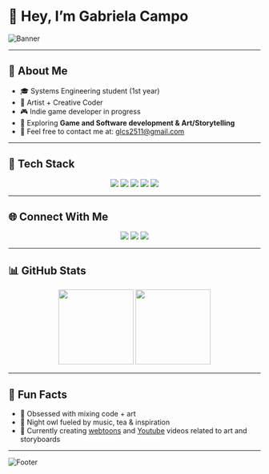 # 🌙 Hey, I’m Gabriela Campo 

![Banner](https://capsule-render.vercel.app/api?type=waving&color=8a2be2&height=180&section=header&text=Welcome%20to%20my%20GitHub!&fontSize=30&animation=twinkling&fontAlignY=35&fontColor=ffffff)


---

## 👾 About Me  
- 🎓 Systems Engineering student (1st year)   
- 🎨 Artist + Creative Coder  
- 🎮 Indie game developer in progress 
- 🌱 Exploring **Game and Software development & Art/Storytelling**  
- 💜 Feel free to contact me at: [glcs2511@gmail.com](mailto:glcs2511@gmail.com)

---

## 🔮 Tech Stack  
<p align="center">
  <img src="https://img.shields.io/badge/Java-8A2BE2?style=for-the-badge&logo=openjdk&logoColor=white"/>
  <img src="https://img.shields.io/badge/Python-800080?style=for-the-badge&logo=python&logoColor=white"/>
  <img src="https://img.shields.io/badge/HTML5-FF00FF?style=for-the-badge&logo=html5&logoColor=white"/>
  <img src="https://img.shields.io/badge/CSS3-DA70D6?style=for-the-badge&logo=css3&logoColor=white"/>
  <img src="https://img.shields.io/badge/GML-BA55D3?style=for-the-badge&logoColor=white"/>
</p>


---


## 🌐 Connect With Me  
<p align="center">
<a href="https://www.linkedin.com/in/gabriela-lucia-campo-sandoval-145124365/"><img src="https://img.shields.io/badge/LinkedIn-8a2be2?style=for-the-badge&logo=linkedin&logoColor=white"/></a>
<a href="https://www.instagram.com/gabblcs/"><img src="https://img.shields.io/badge/Instagram-ff00ff?style=for-the-badge&logo=instagram&logoColor=white"/></a>
<a href="https://g4bblcs.itch.io/"><img src="https://img.shields.io/badge/Itch.io-800080?style=for-the-badge&logo=itch.io&logoColor=white"/></a>
</p>  

---

## 📊 GitHub Stats  
<p align="center">
  <img src="https://github-readme-stats.vercel.app/api?username=g4bblcs&show_icons=true&theme=radical" height="150"/>
  <img src="https://github-readme-stats.vercel.app/api/top-langs/?username=g4bblcs&layout=compact&theme=radical" height="150"/>
</p>

---

## 🌌 Fun Facts    
- 🎨 Obsessed with mixing code + art  
- 🌙 Night owl fueled by music, tea & inspiration
- 💜 Currently creating [webtoons](https://www.webtoons.com/p/community/en/u/meikekii) and [Youtube](https://www.youtube.com/@meikekii) videos related to art and storyboards

---

![Footer](https://capsule-render.vercel.app/api?type=waving&color=8a2be2&height=100&section=footer)
